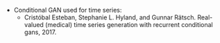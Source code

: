 - Conditional GAN used for time series: 
  - Cristóbal Esteban, Stephanie L. Hyland, and Gunnar Rätsch.
    Real-valued (medical) time series generation with recurrent conditional gans, 2017.  